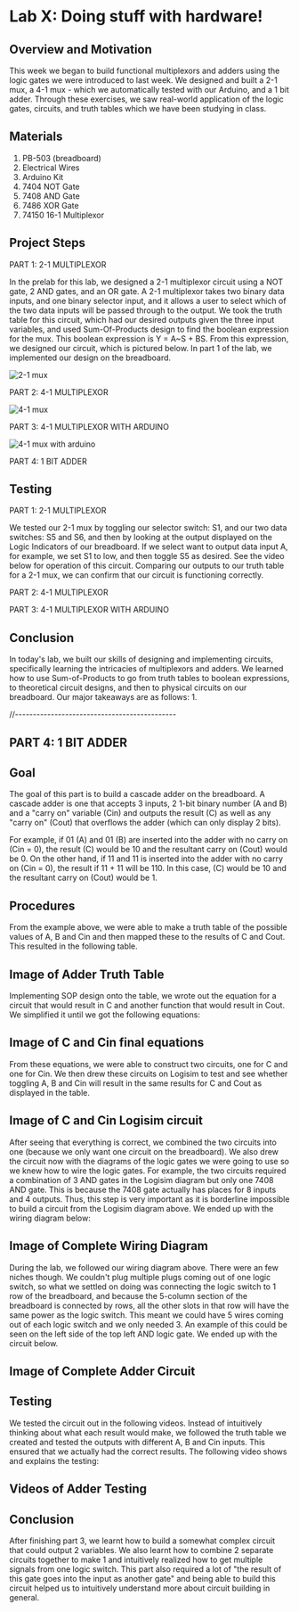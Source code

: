# Lab X: Doing stuff with hardware!

## Overview and Motivation
  This week we began to build functional multiplexors and adders using the logic gates we were introduced to last week. We designed and built a 2-1 mux, a 4-1 mux - which we automatically tested with our Arduino, and a 1 bit adder. Through these exercises, we saw real-world application of the logic gates, circuits, and truth tables which we have been studying in class.

## Materials
1. PB-503 (breadboard)
2. Electrical Wires
3. Arduino Kit
4. 7404 NOT Gate
5. 7408 AND Gate
6. 7486 XOR Gate
7. 74150 16-1 Multiplexor

## Project Steps

PART 1: 2-1 MULTIPLEXOR

  In the prelab for this lab, we designed a 2-1 multiplexor circuit using a NOT gate, 2 AND gates, and an OR gate. A 2-1 multiplexor takes two binary data inputs, and one binary selector input, and it allows a user to select which of the two data inputs will be passed through to the output. We took the truth table for this circuit, which had our desired outputs given the three input variables, and used Sum-Of-Products design to find the boolean expression for the mux. This boolean expression is Y = A~S + BS. From this expression, we designed our circuit, which is pictured below. In part 1 of the lab, we implemented our design on the breadboard. 

![2-1 mux](https://github.com/mlcourses/lab-2-blog-post-group4_cs281/assets/122911760/c4931388-ec7f-46b2-a49d-eba6b3520ddb)


PART 2: 4-1 MULTIPLEXOR

![4-1 mux](https://github.com/mlcourses/lab-2-blog-post-group4_cs281/assets/122911760/46da525f-e531-4190-be3d-6eb435282c94)

PART 3: 4-1 MULTIPLEXOR WITH ARDUINO

![4-1 mux with arduino](https://github.com/mlcourses/lab-2-blog-post-group4_cs281/assets/122911760/62e628fd-a5b7-43b3-94f1-a57cc87ff0fd)

PART 4: 1 BIT ADDER

## Testing

PART 1: 2-1 MULTIPLEXOR

  We tested our 2-1 mux by toggling our selector switch: S1, and our two data switches: S5 and S6, and then by looking at the output displayed on the Logic Indicators of our breadboard. If we select want to output data input A, for example, we set S1 to low, and then toggle S5 as desired. See the video below for operation of this circuit. Comparing our outputs to our truth table for a 2-1 mux, we can confirm that our circuit is functioning correctly. 

PART 2: 4-1 MULTIPLEXOR

PART 3: 4-1 MULTIPLEXOR WITH ARDUINO

## Conclusion

  In today's lab, we built our skills of designing and implementing circuits, specifically learning the intricacies of multiplexors and adders. We learned how to use Sum-of-Products to go from truth tables to boolean expressions, to theoretical circuit designs, and then to physical circuits on our breadboard. Our major takeaways are as follows: 
1. 





//---------------------------------------------

## PART 4: 1 BIT ADDER
## Goal
The goal of this part is to build a cascade adder on the breadboard. A cascade adder is one that accepts 3 inputs, 2 1-bit binary number (A and B) and a "carry on" variable (Cin) and outputs the result (C) as well as any "carry on" (Cout) that overflows the adder (which can only display 2 bits). 

For example, if 01 (A) and 01 (B) are inserted into the adder with no carry on (Cin = 0), the result (C) would be 10 and the resultant carry on (Cout) would be 0. On the other hand, if 11 and 11 is inserted into the adder with no carry on (Cin = 0), the result if 11 + 11 will be 110. In this case, (C) would be 10 and the resultant carry on (Cout) would be 1.

## Procedures
From the example above, we were able to make a truth table of the possible values of A, B and Cin and then mapped these to the results of C and Cout. This resulted in the following table.

## Image of Adder Truth Table

Implementing SOP design onto the table, we wrote out the equation for a circuit that would result in C and another function that would result in Cout. We simplified it until we got the following equations:

## Image of C and Cin final equations

From these equations, we were able to construct two circuits, one for C and one for Cin. We then drew these circuits on Logisim to test and see whether toggling A, B and Cin will result in the same results for C and Cout as displayed in the table.

## Image of C and Cin Logisim circuit

After seeing that everything is correct, we combined the two circuits into one (because we only want one circuit on the breadboard). We also drew the circuit now with the diagrams of the logic gates we were going to use so we knew how to wire the logic gates. For example, the two circuits required a combination of 3 AND gates in the Logisim diagram but only one 7408 AND gate. This is because the 7408 gate actually has places for 8 inputs and 4 outputs. Thus, this step is very important as it is borderline impossible to build a circuit from the Logisim diagram above. We ended up with the wiring diagram below:

## Image of Complete Wiring Diagram

During the lab, we followed our wiring diagram above. There were an few niches though. We couldn't plug multiple plugs coming out of one logic switch, so what we settled on doing was connecting the logic switch to 1 row of the breadboard, and because the 5-column section of the breadboard is connected by rows, all the other slots in that row will have the same power as the logic switch. This meant we could have 5 wires coming out of each logic switch and we only needed 3. An example of this could be seen on the left side of the top left AND logic gate. We ended up with the circuit below.

## Image of Complete Adder Circuit

## Testing
We tested the circuit out in the following videos. Instead of intuitively thinking about what each result would make, we followed the truth table we created and tested the outputs with different A, B and Cin inputs. This ensured that we actually had the correct results. The following video shows and explains the testing:

## Videos of Adder Testing

## Conclusion
After finishing part 3, we learnt how to build a somewhat complex circuit that could output 2 variables. We also learnt how to combine 2 separate circuits together to make 1 and intuitively realized how to get multiple signals from one logic switch. This part also required a lot of "the result of this gate goes into the input as another gate" and being able to build this circuit helped us to intuitively understand more about circuit building in general.



